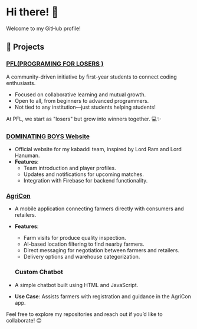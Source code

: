 # Hi there! 👋  
Welcome to my GitHub profile! 

## 🚀 Projects  

### [PFL(PROGRAMING FOR LOSERS )](https://shaktisingh5580.github.io/PROGRAMING-FOR-LOOSERS-CLUB-/)  
A community-driven initiative by first-year students to connect coding enthusiasts.  
- Focused on collaborative learning and mutual growth.  
- Open to all, from beginners to advanced programmers.  
- Not tied to any institution—just students helping students!  

At PFL, we start as "losers" but grow into winners together. 💻✨

### [DOMINATING BOYS Website](https://shakti5580.github.io/DOMINATING-BOYS-/)  
- Official website for my kabaddi team, inspired by Lord Ram and Lord Hanuman.  
- **Features**:  
  - Team introduction and player profiles.  
  - Updates and notifications for upcoming matches.  
  - Integration with Firebase for backend functionality.  

### [AgriCon](https://shaktisingh5580.github.io/Agricon/)  
- A mobile application connecting farmers directly with consumers and retailers.  
- **Features**:  
  - Farm visits for produce quality inspection.  
  - AI-based location filtering to find nearby farmers.  
  - Direct messaging for negotiation between farmers and retailers.  
  - Delivery options and warehouse categorization.  
 

   ### Custom Chatbot  
- A simple chatbot built using HTML and JavaScript.  
- **Use Case**: Assists farmers with registration and guidance in the AgriCon app.  

Feel free to explore my repositories and reach out if you’d like to collaborate! 😊  

